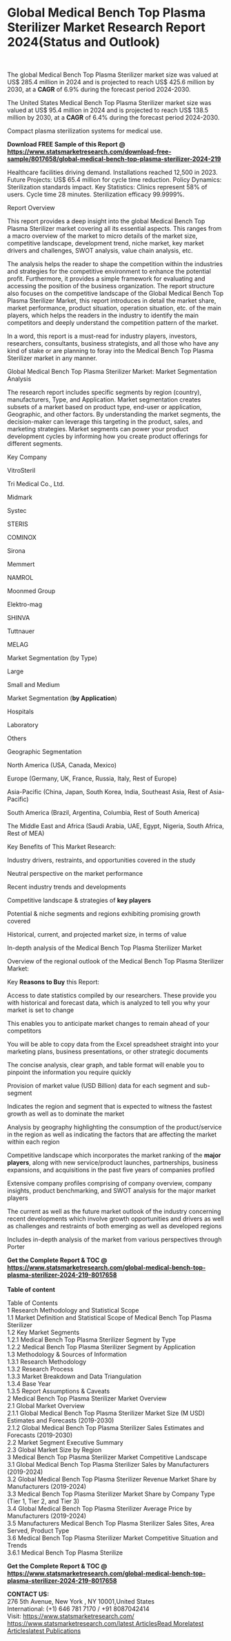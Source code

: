 <h1>Global Medical Bench Top Plasma Sterilizer Market Research Report 2024(Status and Outlook)</h1><br/><p>The global Medical Bench Top Plasma Sterilizer market size was valued at US$ 285.4 million in 2024 and is projected to reach US$ 425.6 million by 2030, at a <strong>CAGR</strong> of 6.9% during the forecast period 2024-2030.</p><p>The United States Medical Bench Top Plasma Sterilizer market size was valued at US$ 95.4 million in 2024 and is projected to reach US$ 138.5 million by 2030, at a <strong>CAGR</strong> of 6.4% during the forecast period 2024-2030.</p><p>Compact plasma sterilization systems for medical use.</p><p><strong>Download FREE Sample of this Report @ <a href="https://www.statsmarketresearch.com/download-free-sample/8017658/global-medical-bench-top-plasma-sterilizer-2024-219">https://www.statsmarketresearch.com/download-free-sample/8017658/global-medical-bench-top-plasma-sterilizer-2024-219</a></strong></p><p>Healthcare facilities driving demand. Installations reached 12,500 in 2023. Future Projects: US$ 65.4 million for cycle time reduction. Policy Dynamics: Sterilization standards impact. Key Statistics: Clinics represent 58% of users. Cycle time 28 minutes. Sterilization efficacy 99.9999%.</p><p>Report Overview</p><p>This report provides a deep insight into the global Medical Bench Top Plasma Sterilizer market covering all its essential aspects. This ranges from a macro overview of the market to micro details of the market size, competitive landscape, development trend, niche market, key market drivers and challenges, SWOT analysis, value chain analysis, etc.</p><p>The analysis helps the reader to shape the competition within the industries and strategies for the competitive environment to enhance the potential profit. Furthermore, it provides a simple framework for evaluating and accessing the position of the business organization. The report structure also focuses on the competitive landscape of the Global Medical Bench Top Plasma Sterilizer Market, this report introduces in detail the market share, market performance, product situation, operation situation, etc. of the main players, which helps the readers in the industry to identify the main competitors and deeply understand the competition pattern of the market.</p><p>In a word, this report is a must-read for industry players, investors, researchers, consultants, business strategists, and all those who have any kind of stake or are planning to foray into the Medical Bench Top Plasma Sterilizer market in any manner.</p><p>Global Medical Bench Top Plasma Sterilizer Market: Market Segmentation Analysis</p><p>The research report includes specific segments by region (country), manufacturers, Type, and Application. Market segmentation creates subsets of a market based on product type, end-user or application, Geographic, and other factors. By understanding the market segments, the decision-maker can leverage this targeting in the product, sales, and marketing strategies. Market segments can power your product development cycles by informing how you create product offerings for different segments.</p><p>Key Company</p><p>VitroSteril</p><p>Tri Medical Co., Ltd.</p><p>Midmark</p><p>Systec</p><p>STERIS</p><p>COMINOX</p><p>Sirona</p><p>Memmert</p><p>NAMROL</p><p>Moonmed Group</p><p>Elektro-mag</p><p>SHINVA</p><p>Tuttnauer</p><p>MELAG</p><p>Market Segmentation (by Type)</p><p>Large</p><p>Small and Medium</p><p>Market Segmentation (<strong>by Application</strong>)</p><p>Hospitals</p><p>Laboratory</p><p>Others</p><p>Geographic Segmentation</p><p>North America (USA, Canada, Mexico)</p><p>Europe (Germany, UK, France, Russia, Italy, Rest of Europe)</p><p>Asia-Pacific (China, Japan, South Korea, India, Southeast Asia, Rest of Asia-Pacific)</p><p>South America (Brazil, Argentina, Columbia, Rest of South America)</p><p>The Middle East and Africa (Saudi Arabia, UAE, Egypt, Nigeria, South Africa, Rest of MEA)</p><p>Key Benefits of This Market Research:</p><p>Industry drivers, restraints, and opportunities covered in the study</p><p>Neutral perspective on the market performance</p><p>Recent industry trends and developments</p><p>Competitive landscape & strategies of <strong>key players</strong></p><p>Potential & niche segments and regions exhibiting promising growth covered</p><p>Historical, current, and projected market size, in terms of value</p><p>In-depth analysis of the Medical Bench Top Plasma Sterilizer Market</p><p>Overview of the regional outlook of the Medical Bench Top Plasma Sterilizer Market:</p><p>Key <strong>Reasons to Buy</strong> this Report:</p><p>Access to date statistics compiled by our researchers. These provide you with historical and forecast data, which is analyzed to tell you why your market is set to change</p><p>This enables you to anticipate market changes to remain ahead of your competitors</p><p>You will be able to copy data from the Excel spreadsheet straight into your marketing plans, business presentations, or other strategic documents</p><p>The concise analysis, clear graph, and table format will enable you to pinpoint the information you require quickly</p><p>Provision of market value (USD Billion) data for each segment and sub-segment</p><p>Indicates the region and segment that is expected to witness the fastest growth as well as to dominate the market</p><p>Analysis by geography highlighting the consumption of the product/service in the region as well as indicating the factors that are affecting the market within each region</p><p>Competitive landscape which incorporates the market ranking of the <strong>major players</strong>, along with new service/product launches, partnerships, business expansions, and acquisitions in the past five years of companies profiled</p><p>Extensive company profiles comprising of company overview, company insights, product benchmarking, and SWOT analysis for the major market players</p><p>The current as well as the future market outlook of the industry concerning recent developments which involve growth opportunities and drivers as well as challenges and restraints of both emerging as well as developed regions</p><p>Includes in-depth analysis of the market from various perspectives through Porter</p><div><b>Get the Complete Report & TOC @ <a href="https://www.statsmarketresearch.com/global-medical-bench-top-plasma-sterilizer-2024-219-8017658">https://www.statsmarketresearch.com/global-medical-bench-top-plasma-sterilizer-2024-219-8017658</a></b></div><br><b>Table of content</b><p>Table of Contents<br /> 1 Research Methodology and Statistical Scope<br /> 1.1 Market Definition and Statistical Scope of Medical Bench Top Plasma Sterilizer<br /> 1.2 Key Market Segments<br /> 1.2.1 Medical Bench Top Plasma Sterilizer Segment by Type<br /> 1.2.2 Medical Bench Top Plasma Sterilizer Segment by Application<br /> 1.3 Methodology & Sources of Information<br /> 1.3.1 Research Methodology<br /> 1.3.2 Research Process<br /> 1.3.3 Market Breakdown and Data Triangulation<br /> 1.3.4 Base Year<br /> 1.3.5 Report Assumptions & Caveats<br /> 2 Medical Bench Top Plasma Sterilizer Market Overview<br /> 2.1 Global Market Overview<br /> 2.1.1 Global Medical Bench Top Plasma Sterilizer Market Size (M USD) Estimates and Forecasts (2019-2030)<br /> 2.1.2 Global Medical Bench Top Plasma Sterilizer Sales Estimates and Forecasts (2019-2030)<br /> 2.2 Market Segment Executive Summary<br /> 2.3 Global Market Size by Region<br /> 3 Medical Bench Top Plasma Sterilizer Market Competitive Landscape<br /> 3.1 Global Medical Bench Top Plasma Sterilizer Sales by Manufacturers (2019-2024)<br /> 3.2 Global Medical Bench Top Plasma Sterilizer Revenue Market Share by Manufacturers (2019-2024)<br /> 3.3 Medical Bench Top Plasma Sterilizer Market Share by Company Type (Tier 1, Tier 2, and Tier 3)<br /> 3.4 Global Medical Bench Top Plasma Sterilizer Average Price by Manufacturers (2019-2024)<br /> 3.5 Manufacturers Medical Bench Top Plasma Sterilizer Sales Sites, Area Served, Product Type<br /> 3.6 Medical Bench Top Plasma Sterilizer Market Competitive Situation and Trends<br /> 3.6.1 Medical Bench Top Plasma Sterilize<br><div><b>Get the Complete Report & TOC @ <a href="https://www.statsmarketresearch.com/global-medical-bench-top-plasma-sterilizer-2024-219-8017658">https://www.statsmarketresearch.com/global-medical-bench-top-plasma-sterilizer-2024-219-8017658</a></b></div></p> <b>CONTACT US:</b><br>276 5th Avenue, New York , NY 10001,United States<br>International: (+1) 646 781 7170 / +91 8087042414<br>Visit: <a href="https://www.statsmarketresearch.com/">https://www.statsmarketresearch.com/</a><br><a href="https://gyeongbokgung.com">https://www.statsmarketresearch.com/</a><a href="https://hallyeomaritime.com">latest Articles</a><a href="https://jingwansa.com">Read More</a><a href=https://nguoiviet.jp/">latest Articles</a><a href="https://www.intelmarketresearch.com/">latest Publications</a>